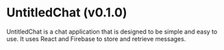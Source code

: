 # UntitledChat (v0.1.0)

UntitledChat is a chat application that is designed to be simple and easy to use. It uses React and Firebase to store and retrieve messages.

